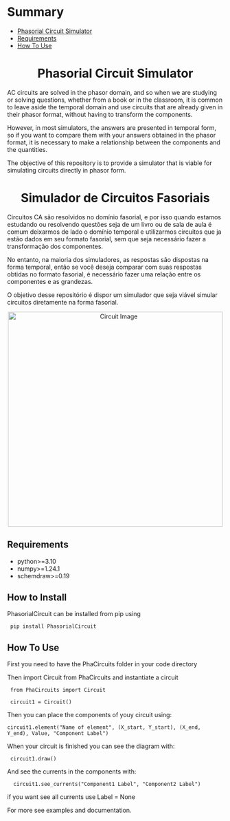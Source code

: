 # Summary

- [Phasorial Circuit Simulator](#phasorial-circuit-simulator)
- [Requirements](#requirements)
- [How To Use](#how-to-use)



<h1 align="center">Phasorial Circuit Simulator</h1>

  AC circuits are solved in the phasor domain, and so when we are studying or solving questions, whether from a book or in the classroom, it is common to leave aside the temporal domain and use circuits that are already given in their phasor format, without having to transform the components.

However, in most simulators, the answers are presented in temporal form, so if you want to compare them with your answers obtained in the phasor format, it is necessary to make a relationship between the components and the quantities.

The objective of this repository is to provide a simulator that is viable for simulating circuits directly in phasor form.

<h1 align="center">Simulador de Circuitos Fasoriais</h1>

  Circuitos CA são resolvidos no domínio fasorial, e por isso quando estamos estudando ou resolvendo questões seja de um livro ou de sala de aula é comum deixarmos de lado o domínio temporal e utilizarmos circuitos que ja estão dados em seu formato fasorial, sem que seja necessário fazer a transformação dos componentes.

  No entanto, na maioria dos simuladores, as respostas são dispostas na forma temporal, então se você deseja comparar com suas respostas obtidas no formato fasorial, é necessário fazer uma relação entre os componentes e as grandezas. 

  O objetivo desse repositório é dispor um simulador que seja viável simular circuitos diretamente na forma fasorial.

 <div align="center">
  <img src="https://github.com/user-attachments/assets/bfb27055-f661-476e-89e5-5719d1f4a3a9" alt="Circuit Image" width="500"/>
</div>

  ## Requirements

-  python>=3.10
-  numpy>=1.24.1
-  schemdraw>=0.19

  ## How to Install

  PhasorialCircuit can be installed from pip using

   ```
    pip install PhasorialCircuit
   ```

  ## How To Use

  First you need to have the PhaCircuits folder in your code directory
  
  Then import Circuit from PhaCircuits and instantiate a circuit
  
   ```
    from PhaCircuits import Circuit

    circuit1 = Circuit()
   ```
  Then you can place the components of youy circuit using:
   ```
  circuit1.element("Name of element", (X_start, Y_start), (X_end, Y_end), Value, "Component Label")
   ```
  When your circuit is finished you can see the diagram with:
   ```
    circuit1.draw()
   ```
  And see the currents in the components with:
  ```
    circuit1.see_currents("Component1 Label", "Component2 Label")
  ```
  if you want see all currents use Label = None
  
  For more see examples and documentation.
